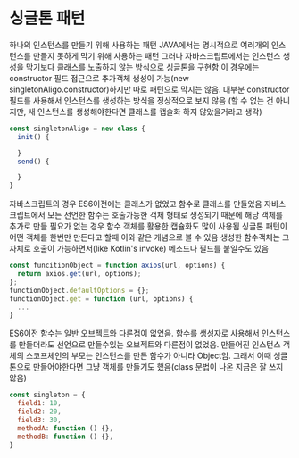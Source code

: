 # 싱글톤 패턴
하나의 인스턴스를 만들기 위해 사용하는 패턴
JAVA에서는 명시적으로 여러개의 인스턴스를 만들지 못하게 막기 위해 사용하는 패턴
그러나 자바스크립트에서는 인스턴스 생성을 막기보다 클래스를 노출하지 않는 방식으로 싱글톤을 구현함
이 경우에는 constructor 필드 접근으로 추가객체 생성이 가능(new singletonAligo.constructor)하지만 따로 패턴으로 막지는 않음.
대부분 constructor 필드를 사용해서 인스턴스를 생성하는 방식을 정상적으로 보지 않음 (할 수 없는 건 아니지만, 새 인스턴스를 생성해야한다면 클래스를 캡슐화 하지 않았을거라고 생각)

```js
const singletonAligo = new class {
  init() {

  }
  send() {

  }
}
```

자바스크립트의 경우 ES6이전에는 클래스가 없었고 함수로 클래스를 만들었음
자바스크립트에서 모든 선언한 함수는 호출가능한 객체 형태로 생성되기 때문에
해당 객체를 추가로 만들 필요가 없는 경우 함수 객체를 활용한 캡슐화도 많이 사용됨
싱글톤 패턴이 어떤 객체를 한번만 만든다고 할때 이와 같은 개념으로 볼 수 있음
생성한 함수객체는 그 자체로 호출이 가능하면서(like Kotlin's invoke) 메소드나 필드를 붙일수도 있음
```js
const funcitionObject = function axios(url, options) {
  return axios.get(url, options);
};
functionObject.defaultOptions = {};
functionObject.get = function (url, options) {
  ...
}
```

ES6이전 함수는 일반 오브젝트와 다른점이 없었음. 함수를 생성자로 사용해서 인스턴스를 만들더라도 선언으로 만들수있는 오브젝트와 다른점이 없었음. 만들어진 인스턴스 객체의 스코프체인의 부모는 인스턴스를 만든 함수가 아니라 Object임.
그래서 이때 싱글톤으로 만들어야한다면 그냥 객체를 만들기도 했음(class 문법이 나온 지금은 잘 쓰지 않음)
```js
const singleton = {
  field1: 10,
  field2: 20,
  field3: 30,
  methodA: function () {},
  methodB: function () {},
}
```
